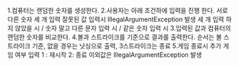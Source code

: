 1.컴퓨터는 랜덤한 숫자를 생성한다.
2.사용자는 아래 조건하에 입력을 진행 한다.
    서로 다른 숫자 세 개 입력
    잘못된 값 입력시 IllegalArgumentException 발생
        세 개 입력 하지 않았을 시 / 숫자 말고 다른 문자 입력 시 / 같은 숫자 입력 시
3.입력된 값과 컴퓨터의 랜덤한 숫자를 비교한다.
4.볼과 스트라이크를 기준으로 결과를 출력한다.
    순서는 볼 스트라이크 기준, 없을 경우는 낫싱으로 출력, 3스트라이크는 종료
5.게임 종료시 추가 게임 여부 입력
    1 : 재시작     2: 종료   이외값은 IllegalArgumentException 발생